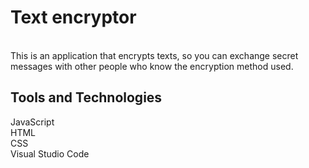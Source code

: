 <h1>Text encryptor</h1><br>
This is an application that encrypts texts, so you can exchange secret messages with other people who know the encryption method used.<br>

<h2>Tools and Technologies</h2>

JavaScript<br>
HTML<br>
CSS<br>
Visual Studio Code

